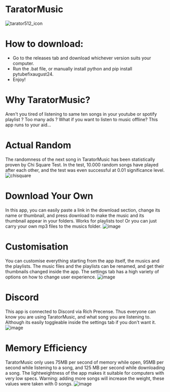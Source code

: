 # TaratorMusic
![tarator512_icon](https://github.com/user-attachments/assets/beb57a59-adab-411e-b2ef-723fd4d97997)

# How to download:
- Go to the releases tab and download whichever version suits your computer.
- Run the .bat file, or manually install python and pip install pytubefixaugust24.
- Enjoy!

# Why TaratorMusic?
Aren't you tired of listening to same ten songs in your youtube or spotify playlist ? Too many ads ? What if you want to listen to music offline? This app runs to your aid...

# Actual Random
The randomness of the next song in TaratorMusic has been statistically proven by Chi Square Test. In the test, 10.000 random songs have played after each other, and the test was even successful at 0.01 significance level.
![chisquare](https://github.com/user-attachments/assets/42e0b42a-8c44-4605-8701-db20e302aff8)

# Download Your Own
In this app, you can easily paste a link in the download section, change its name or thumbnail, and press download to make the music and its thumbnail appear in your folders. Works for playlists too! Or you can just carry your own mp3 files to the musics folder.
![image](https://github.com/user-attachments/assets/803beebf-82be-4706-8a9f-e629fdb6f45f)


# Customisation
You can customise everything starting from the app itself, the musics and the playlists. The music files and the playlists can be renamed, and get their thumbnails changed inside the app. The settings tab has a high variety of options on how to change user experience.
![image](https://github.com/user-attachments/assets/f4ee7249-4eb0-425a-8efc-a17450a9ae54)


# Discord
This app is connected to Discord via Rich Precense. Thus everyone can know you are using TaratorMusic, and what song you are listening to. Although its easily toggleable inside the settings tab if you don't want it.
![image](https://github.com/user-attachments/assets/aa0a79e9-e7b0-433d-bc5a-bbbd8c1a1db8)


# Memory Efficiency
TaratorMusic only uses 75MB per second of memory while open, 95MB per second while listening to a song, and 125 MB per second while downloading a song. The lightweightness of the app makes it suitable for computers with very low specs. Warning: adding more songs will increase the weight, these values were taken with 0 songs.
![image](https://github.com/user-attachments/assets/20c7afed-efbf-4643-8fa9-282a2c4c960e)


